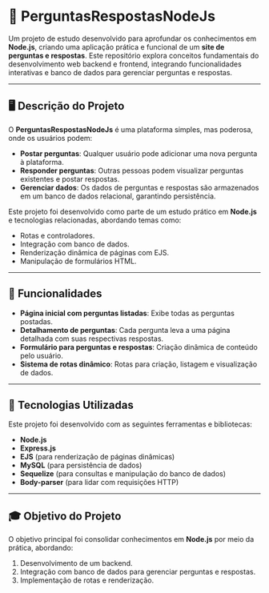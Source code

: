 # 📝 PerguntasRespostasNodeJs

Um projeto de estudo desenvolvido para aprofundar os conhecimentos em **Node.js**, criando uma aplicação prática e funcional de um **site de perguntas e respostas**. Este repositório explora conceitos fundamentais do desenvolvimento web backend e frontend, integrando funcionalidades interativas e banco de dados para gerenciar perguntas e respostas.

---

## 🖥️ Descrição do Projeto
O **PerguntasRespostasNodeJs** é uma plataforma simples, mas poderosa, onde os usuários podem:
- **Postar perguntas**: Qualquer usuário pode adicionar uma nova pergunta à plataforma.
- **Responder perguntas**: Outras pessoas podem visualizar perguntas existentes e postar respostas.
- **Gerenciar dados**: Os dados de perguntas e respostas são armazenados em um banco de dados relacional, garantindo persistência.

Este projeto foi desenvolvido como parte de um estudo prático em **Node.js** e tecnologias relacionadas, abordando temas como:
- Rotas e controladores.
- Integração com banco de dados.
- Renderização dinâmica de páginas com EJS.
- Manipulação de formulários HTML.

---

## 🚀 Funcionalidades
- **Página inicial com perguntas listadas**: Exibe todas as perguntas postadas.
- **Detalhamento de perguntas**: Cada pergunta leva a uma página detalhada com suas respectivas respostas.
- **Formulário para perguntas e respostas**: Criação dinâmica de conteúdo pelo usuário.
- **Sistema de rotas dinâmico**: Rotas para criação, listagem e visualização de dados.

---

## 🔧 Tecnologias Utilizadas
Este projeto foi desenvolvido com as seguintes ferramentas e bibliotecas:
- **Node.js**
- **Express.js**
- **EJS** (para renderização de páginas dinâmicas)
- **MySQL** (para persistência de dados)
- **Sequelize** (para consultas e manipulação do banco de dados)
- **Body-parser** (para lidar com requisições HTTP)


---

## 🎓 Objetivo do Projeto
O objetivo principal foi consolidar conhecimentos em **Node.js** por meio da prática, abordando:
1. Desenvolvimento de um backend.
2. Integração com banco de dados para gerenciar perguntas e respostas.
3. Implementação de rotas e renderização.
